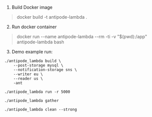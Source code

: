 1. Build Docker image
> docker build -t antipode-lambda .

2. Run docker container
> docker run --name antipode-lambda --rm -ti -v "$(pwd):/app" antipode-lambda bash

3. Demo example run:
```
./antipode_lambda build \
    --post-storage mysql \
    --notification-storage sns \
    --writer eu \
    --reader us \
    -ant

./antipode_lambda run -r 5000

./antipode_lambda gather

./antipode_lambda clean --strong
```